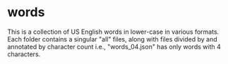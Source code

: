 # words

This is a collection of US English words in lower-case in various formats.  Each folder contains a singular "all" files, along with files divided by and annotated by character count i.e., "words_04.json" has only words with 4 characters.
